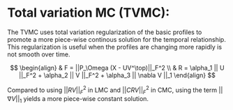 # Total variation MC (TVMC):

The TVMC uses total variation regularization of the basic profiles to promote a more piece-wise continous solution for the temporal relationship. This regularization is useful when the profiles are changing more rapidly is not smooth over time.

$$
\begin{align}
& F = ||P_\Omega (X - UV^\top)||_F^2
\\
& R = \alpha_1 || U ||_F^2 + \alpha_2 || V ||_F^2 + \alpha_3 || \nabla V ||_1
\end{align}
$$

Compared to using $|| RV ||_F^2$ in LMC and $|| CRV ||_F^2$ in CMC, using the term $|| \nabla V ||_1$ yields a more piece-wise constant solution.
